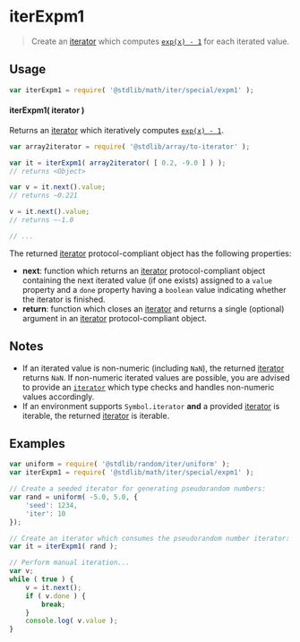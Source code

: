 <!--

@license Apache-2.0

Copyright (c) 2020 The Stdlib Authors.

Licensed under the Apache License, Version 2.0 (the "License");
you may not use this file except in compliance with the License.
You may obtain a copy of the License at

   http://www.apache.org/licenses/LICENSE-2.0

Unless required by applicable law or agreed to in writing, software
distributed under the License is distributed on an "AS IS" BASIS,
WITHOUT WARRANTIES OR CONDITIONS OF ANY KIND, either express or implied.
See the License for the specific language governing permissions and
limitations under the License.

-->

# iterExpm1

> Create an [iterator][mdn-iterator-protocol] which computes [`exp(x) - 1`][@stdlib/math/base/special/expm1] for each iterated value.

<!-- Section to include introductory text. Make sure to keep an empty line after the intro `section` element and another before the `/section` close. -->

<section class="intro">

</section>

<!-- /.intro -->

<!-- Package usage documentation. -->

<section class="usage">

## Usage

```javascript
var iterExpm1 = require( '@stdlib/math/iter/special/expm1' );
```

#### iterExpm1( iterator )

Returns an [iterator][mdn-iterator-protocol] which iteratively computes [`exp(x) - 1`][@stdlib/math/base/special/expm1].

```javascript
var array2iterator = require( '@stdlib/array/to-iterator' );

var it = iterExpm1( array2iterator( [ 0.2, -9.0 ] ) );
// returns <Object>

var v = it.next().value;
// returns ~0.221

v = it.next().value;
// returns ~-1.0

// ...
```

The returned [iterator][mdn-iterator-protocol] protocol-compliant object has the following properties:

-   **next**: function which returns an [iterator][mdn-iterator-protocol] protocol-compliant object containing the next iterated value (if one exists) assigned to a `value` property and a `done` property having a `boolean` value indicating whether the iterator is finished.
-   **return**: function which closes an [iterator][mdn-iterator-protocol] and returns a single (optional) argument in an [iterator][mdn-iterator-protocol] protocol-compliant object.

</section>

<!-- /.usage -->

<!-- Package usage notes. Make sure to keep an empty line after the `section` element and another before the `/section` close. -->

<section class="notes">

## Notes

-   If an iterated value is non-numeric (including `NaN`), the returned [iterator][mdn-iterator-protocol] returns `NaN`. If non-numeric iterated values are possible, you are advised to provide an [`iterator`][mdn-iterator-protocol] which type checks and handles non-numeric values accordingly.
-   If an environment supports `Symbol.iterator` **and** a provided [iterator][mdn-iterator-protocol] is iterable, the returned [iterator][mdn-iterator-protocol] is iterable.

</section>

<!-- /.notes -->

<!-- Package usage examples. -->

<section class="examples">

## Examples

<!-- eslint no-undef: "error" -->

```javascript
var uniform = require( '@stdlib/random/iter/uniform' );
var iterExpm1 = require( '@stdlib/math/iter/special/expm1' );

// Create a seeded iterator for generating pseudorandom numbers:
var rand = uniform( -5.0, 5.0, {
    'seed': 1234,
    'iter': 10
});

// Create an iterator which consumes the pseudorandom number iterator:
var it = iterExpm1( rand );

// Perform manual iteration...
var v;
while ( true ) {
    v = it.next();
    if ( v.done ) {
        break;
    }
    console.log( v.value );
}
```

</section>

<!-- /.examples -->

<!-- Section to include cited references. If references are included, add a horizontal rule *before* the section. Make sure to keep an empty line after the `section` element and another before the `/section` close. -->

<section class="references">

</section>

<!-- /.references -->

<!-- Section for all links. Make sure to keep an empty line after the `section` element and another before the `/section` close. -->

<section class="links">

[mdn-iterator-protocol]: https://developer.mozilla.org/en-US/docs/Web/JavaScript/Reference/Iteration_protocols#The_iterator_protocol

[@stdlib/math/base/special/expm1]: https://github.com/stdlib-js/stdlib/tree/develop/lib/node_modules/%40stdlib/math/base/special/expm1

</section>

<!-- /.links -->
